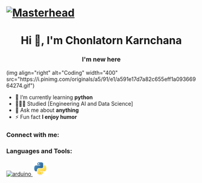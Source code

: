 # [![Masterhead](https://i.pinimg.com/originals/ad/44/41/ad4441b39519bd210a2dee4f2c93d6bf.gif)](https://github.com/Bamchonlatornyour-repo-name)

<h1 align="center">Hi 👋, I'm Chonlatorn Karnchana</h1>
<h3 align="center">I'm new here</h3>
(img align="right" alt="Coding" width="400" src="https://i.pinimg.com/originals/a5/91/e1/a591e17d7a82c655eff1a09366964274.gif")

- 🌱 I’m currently learning **python**
- 👩🏻‍🎓 Studied [Engineering AI and Data Science]
- 💬 Ask me about **anything**
- ⚡ Fun fact **I enjoy humor**

<h3 align="left">Connect with me:</h3>
<p align="left">
</p>

<h3 align="left">Languages and Tools:</h3>
<p align="left"> <a href="https://www.arduino.cc/" target="_blank" rel="noreferrer"> <img src="https://cdn.worldvectorlogo.com/logos/arduino-1.svg" alt="arduino" width="40" height="40"/> </a> <a href="https://www.python.org" target="_blank" rel="noreferrer"> <img src="https://raw.githubusercontent.com/devicons/devicon/master/icons/python/python-original.svg" alt="python" width="40" height="40"/> </a> </p>


